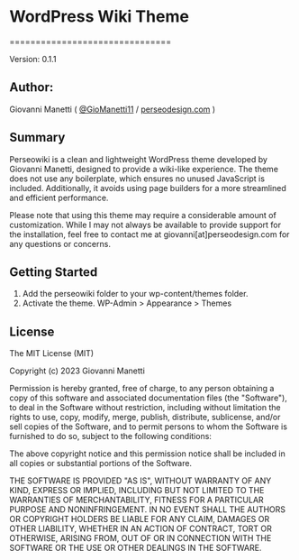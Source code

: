 # WordPress Wiki Theme
===============================

Version: 0.1.1

## Author:

Giovanni Manetti ( [@GioManetti11](http://twitter.com/GioManetti11) / [perseodesign.com](http://perseodesign.com) )

## Summary

Perseowiki is a clean and lightweight WordPress theme developed by Giovanni Manetti, designed to provide a wiki-like experience. The theme does not use any boilerplate, which ensures no unused JavaScript is included. Additionally, it avoids using page builders for a more streamlined and efficient performance.

Please note that using this theme may require a considerable amount of customization. While I may not always be available to provide support for the installation, feel free to contact me at giovanni[at]perseodesign.com for any questions or concerns.

Getting Started
---------------
1. Add the perseowiki folder to your wp-content/themes folder.
2. Activate the theme. WP-Admin > Appearance > Themes

License
---------------

The MIT License (MIT)

Copyright (c) 2023 Giovanni Manetti

Permission is hereby granted, free of charge, to any person obtaining a copy of this software and associated documentation files (the "Software"), to deal in the Software without restriction, including without limitation the rights to use, copy, modify, merge, publish, distribute, sublicense, and/or sell copies of the Software, and to permit persons to whom the Software is furnished to do so, subject to the following conditions:

The above copyright notice and this permission notice shall be included in all copies or substantial portions of the Software.

THE SOFTWARE IS PROVIDED "AS IS", WITHOUT WARRANTY OF ANY KIND, EXPRESS OR IMPLIED, INCLUDING BUT NOT LIMITED TO THE WARRANTIES OF MERCHANTABILITY, FITNESS FOR A PARTICULAR PURPOSE AND NONINFRINGEMENT. IN NO EVENT SHALL THE AUTHORS OR COPYRIGHT HOLDERS BE LIABLE FOR ANY CLAIM, DAMAGES OR OTHER LIABILITY, WHETHER IN AN ACTION OF CONTRACT, TORT OR OTHERWISE, ARISING FROM, OUT OF OR IN CONNECTION WITH THE SOFTWARE OR THE USE OR OTHER DEALINGS IN THE SOFTWARE.
